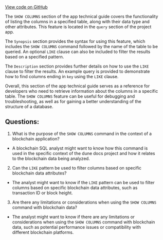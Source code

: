[View code on GitHub](https://dune.com/docs/query/DuneSQL-reference/SQL-statement-syntax/show-columns.md)

The `SHOW COLUMNS` section of the app technical guide covers the functionality of listing the columns in a specified table, along with their data type and other attributes. This feature is located in the `query` section of the project app. 

The `Synopsis` section provides the syntax for using this feature, which includes the `SHOW COLUMNS` command followed by the name of the table to be queried. An optional `LIKE` clause can also be included to filter the results based on a specified pattern. 

The `Description` section provides further details on how to use the `LIKE` clause to filter the results. An example query is provided to demonstrate how to find columns ending in `key` using the `LIKE` clause. 

Overall, this section of the app technical guide serves as a reference for developers who need to retrieve information about the columns in a specific table. The `SHOW COLUMNS` feature can be useful for debugging and troubleshooting, as well as for gaining a better understanding of the structure of a database.
## Questions: 
 1. What is the purpose of the `SHOW COLUMNS` command in the context of a blockchain application?
- A blockchain SQL analyst might want to know how this command is used in the specific context of the dune docs project and how it relates to the blockchain data being analyzed.

2. Can the `LIKE` pattern be used to filter columns based on specific blockchain data attributes?
- The analyst might want to know if the `LIKE` pattern can be used to filter columns based on specific blockchain data attributes, such as transaction ID or block height.

3. Are there any limitations or considerations when using the `SHOW COLUMNS` command with blockchain data?
- The analyst might want to know if there are any limitations or considerations when using the `SHOW COLUMNS` command with blockchain data, such as potential performance issues or compatibility with different blockchain platforms.